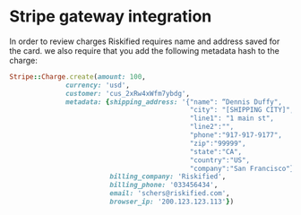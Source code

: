 <h1>Stripe gateway integration</h1>

In order to review charges Riskified requires name and address saved for the card.
we also require that you add the following metadata hash to the charge:

```ruby
Stripe::Charge.create(amount: 100, 
		      currency: 'usd',
		      customer: 'cus_2xRw4xWfm7ybdg',
		      metadata: {shipping_address: '{"name": “Dennis Duffy", 
		                                     "city": "[SHIPPING CITY]",
		                                     "line1": "1 main st",
		                                     "line2":"",
		                                     "phone":"917-917-9177",
		                                     "zip":"99999",
		                                     "state":"CA",
		                                     "country":"US",
		                                     "company":"San Francisco"}', 
		                 billing_company: 'Riskified',
		                 billing_phone: '033456434',
		                 email: 'schers@riskified.com',
		                 browser_ip: '200.123.123.113'})
```

